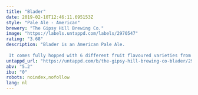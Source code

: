 ```yaml
---
title: "Blader"
date: 2019-02-10T12:46:11.695153Z
style: "Pale Ale - American"
brewery: "The Gipsy Hill Brewing Co."
image: "https://labels.untappd.com/labels/2970547"
rating: "3.68"
description: "Blader is an American Pale Ale.  It comes fully hopped with 6 different fruit flavoured varieties from Northern and Southern Hemispheres."
untappd_url: "https://untappd.com/b/the-gipsy-hill-brewing-co-blader/2970547"
abv: "5.2"
ibu: "0"
robots: noindex,nofollow
lang: nl
---
```

